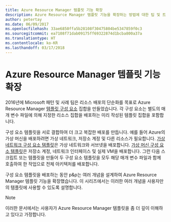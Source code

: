 ```yaml
---
title: Azure Resource Manager 템플릿 기능 확장
description: Azure Resource Manager 템플릿 기능을 확장하는 방법에 대한 팁 및 트릭 설명
author: petertay
ms.date: 06/09/2017
ms.openlocfilehash: 33ae6850ffa5b28108f30475804be5347859f0c3
ms.sourcegitcommit: ea7108f71dab09175ff69322874d1bcba800a37a
ms.translationtype: HT
ms.contentlocale: ko-KR
ms.lasthandoff: 03/17/2018
---
```

# <a name="extend-azure-resource-manager-template-functionality"></a>Azure Resource Manager 템플릿 기능 확장

2016년에 Microsoft 패턴 및 사례 팀은 리소스 배포의 단순화를 목표로 Azure Resource Manager [템플릿 구성 요소](https://github.com/mspnp/template-building-blocks/wiki) 집합을 만들었습니다. 각 구성 요소는 별도의 매개 변수 파일에 의해 지정한 리소스 집합을 배포하는 미리 작성된 템플릿 집합을 포함합니다.

구성 요소 템플릿을 서로 결합하여 더 크고 복잡한 배포를 만듭니다. 예를 들어 Azure의 가상 머신을 배포하려면 가상 네트워크, 저장소 계정 및 다른 리소스가 필요합니다. [가상 네트워크 구성 요소 템플릿](https://github.com/mspnp/template-building-blocks/wiki/VNet-(v1))은 가상 네트워크와 서브넷을 배포합니다. [가상 머신 구성 요소 템플릿](https://github.com/mspnp/template-building-blocks/wiki/Windows-and-Linux-VMs-(v1))은 저장소 계정, 네트워크 인터페이스 및 실제 VM을 배포합니다. 그런 다음 스크립트 또는 템플릿을 만들어 두 구성 요소 템플릿을 모두 해당 매개 변수 파일과 함께 호출하여 한 작업으로 전체 아키텍처를 배포합니다.

구성 요소 템플릿을 배포하는 동안 p&p는 여러 개념을 설계하여 Azure Resource Manager 템플릿 기능을 확장했습니다. 이 시리즈에서는 이러한 여러 개념을 사용자만의 템플릿에 사용할 수 있도록 설명합니다.

> [!NOTE]
> 이러한 문서에서는 사용자가 Azure Resource Manager 템플릿을 좀 더 깊이 이해하고 있다고 가정합니다.
